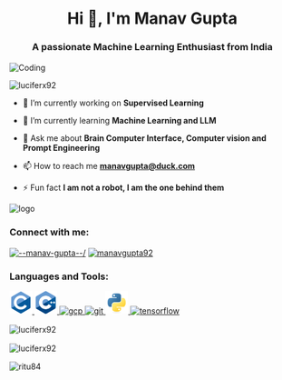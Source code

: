 <h1 align="center">Hi 👋, I'm Manav Gupta</h1>
<h3 align="center">A passionate Machine Learning Enthusiast from India</h3>

<img align="center" alt="Coding" width="400" src="https://media.giphy.com/media/zMukICnMEZmSf8zvXd/giphy.gif">

<p align="left"> <img src="https://komarev.com/ghpvc/?username=luciferx92&label=Profile%20views&color=0e75b6&style=flat" alt="luciferx92" /> </p>

- 🔭 I’m currently working on **Supervised Learning**

- 🌱 I’m currently learning **Machine Learning and LLM**

- 💬 Ask me about **Brain Computer Interface, Computer vision and Prompt Engineering**

- 📫 How to reach me **manavgupta@duck.com**

- ⚡ Fun fact **I am not a robot, I am the one behind them**


![logo](https://github.com/Ritu84/Ritu84-/blob/main/snake%20gif.gif)



<h3 align="left">Connect with me:</h3>
<p align="left">
<a href="https://linkedin.com/in/--manav-gupta--/" target="blank"><img align="center" src="https://raw.githubusercontent.com/rahuldkjain/github-profile-readme-generator/master/src/images/icons/Social/linked-in-alt.svg" alt="--manav-gupta--/" height="30" width="40" /></a>
<a href="https://kaggle.com/manavgupta92" target="blank"><img align="center" src="https://raw.githubusercontent.com/rahuldkjain/github-profile-readme-generator/master/src/images/icons/Social/kaggle.svg" alt="manavgupta92" height="30" width="40" /></a>
</p>

<h3 align="left">Languages and Tools:</h3>
<p align="left"> <a href="https://www.cprogramming.com/" target="_blank" rel="noreferrer"> <img src="https://raw.githubusercontent.com/devicons/devicon/master/icons/c/c-original.svg" alt="c" width="40" height="40"/> </a> <a href="https://www.w3schools.com/cpp/" target="_blank" rel="noreferrer"> <img src="https://raw.githubusercontent.com/devicons/devicon/master/icons/cplusplus/cplusplus-original.svg" alt="cplusplus" width="40" height="40"/> </a> <a href="https://cloud.google.com" target="_blank" rel="noreferrer"> <img src="https://www.vectorlogo.zone/logos/google_cloud/google_cloud-icon.svg" alt="gcp" width="40" height="40"/> </a> <a href="https://git-scm.com/" target="_blank" rel="noreferrer"> <img src="https://www.vectorlogo.zone/logos/git-scm/git-scm-icon.svg" alt="git" width="40" height="40"/> </a> <a href="https://www.python.org" target="_blank" rel="noreferrer"> <img src="https://raw.githubusercontent.com/devicons/devicon/master/icons/python/python-original.svg" alt="python" width="40" height="40"/> </a> <a href="https://www.tensorflow.org" target="_blank" rel="noreferrer"> <img src="https://www.vectorlogo.zone/logos/tensorflow/tensorflow-icon.svg" alt="tensorflow" width="40" height="40"/> </a> </p>

<p><img align="center" src="https://github-readme-stats.vercel.app/api/top-langs?username=luciferx92&show_icons=true&locale=en&layout=compact" alt="luciferx92" /></p>

<p><img align="center" src="https://github-readme-streak-stats.herokuapp.com/?user=luciferx92&" alt="luciferx92" /></p>

<p><img align="center" src="https://camo.githubusercontent.com/d348976f3419cd09cf731439742c1b889e3f3cd8e04b2e72e7a219d85b049c37/68747470733a2f2f636c6f75642d6c66697532373079302d6861636b2d636c75622d626f742e76657263656c2e6170702f30666f6f7465722e706e67" alt="ritu84" /></p>

